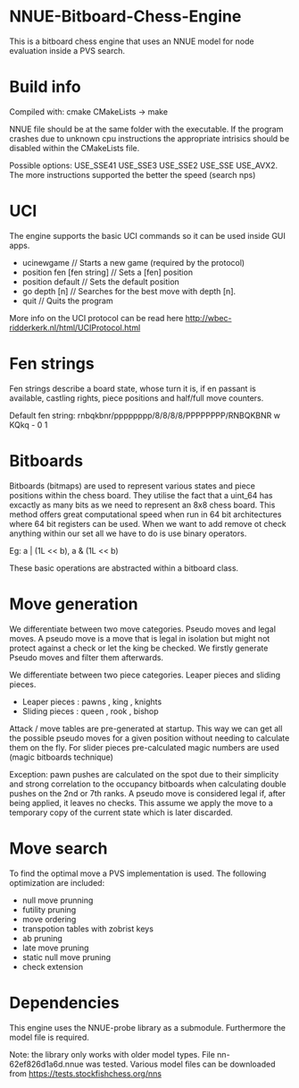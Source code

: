 # NNUE-Bitboard-Chess-Engine
This is a bitboard chess engine that uses an NNUE model for node evaluation inside a PVS search.

# Build info
Compiled with: cmake CMakeLists -> make

NNUE file should be at the same folder with the executable.
If the program crashes due to unknown cpu instructions the appropriate intrisics
should be disabled within the CMakeLists file. 

Possible options: USE_SSE41 USE_SSE3 USE_SSE2 USE_SSE USE_AVX2. The more instructions supported the better the speed (search nps)

# UCI
The engine supports the basic UCI commands so it can be used inside GUI apps.

- ucinewgame // Starts a new game (required by the protocol) 
- position fen [fen string] // Sets a [fen] position
- position default // Sets the default position
- go depth [n] // Searches for the best move with depth [n].
- quit // Quits the program

More info on the UCI protocol can be read here http://wbec-ridderkerk.nl/html/UCIProtocol.html

# Fen strings

 Fen strings describe a board state, whose turn it is, if en passant is available, castling rights, piece positions and half/full move counters. 
 
 Default fen string: rnbqkbnr/pppppppp/8/8/8/8/PPPPPPPP/RNBQKBNR w KQkq - 0 1

# Bitboards
Bitboards (bitmaps) are used to represent various states and piece positions within the chess board. 
They utilise the fact that a uint_64 has excactly as many bits as we need to represent an 8x8 chess board. 
This method offers great computational speed when run in 64 bit architectures where 64 bit registers can be used.
When we want to add remove ot check anything within our set all we have to do is use binary operators.

Eg: a | (1L << b), a & (1L << b)

These basic operations are abstracted within a bitboard class.

# Move generation
We differentiate between two move categories. Pseudo moves and legal moves.
A pseudo move is a move that is legal in isolation but might not protect against a check or let the king be checked. 
We firstly generate Pseudo moves and filter them afterwards.

We differentiate between two piece categories. Leaper pieces and sliding pieces.
- Leaper pieces : pawns , king , knights
- Sliding pieces : queen , rook , bishop

Attack / move tables are pre-generated at startup. This way we can get all the possible pseudo moves for a given position without needing to calculate them on the fly.
For slider pieces pre-calculated magic numbers are used (magic bitboards technique)

Exception: pawn pushes are calculated on the spot due to their simplicity and strong correlation to the occupancy bitboards when calculating double pushes on the 2nd or 7th ranks.
A pseudo move is considered legal if, after being applied, it leaves no checks. This assume we apply the move to a temporary copy of the current state which is later discarded.

# Move search
To find the optimal move a PVS implementation is used. The following optimization are included:
- null move prunning
- futility pruning
- move ordering
- transpotion tables with zobrist keys
- ab pruning
- late move pruning
- static null move pruning
- check extension

# Dependencies
This engine uses the NNUE-probe library as a submodule. Furthermore the model file is required. 

Note: the library only works with older model types. File nn-62ef826d1a6d.nnue was tested. Various model files can be downloaded from https://tests.stockfishchess.org/nns
